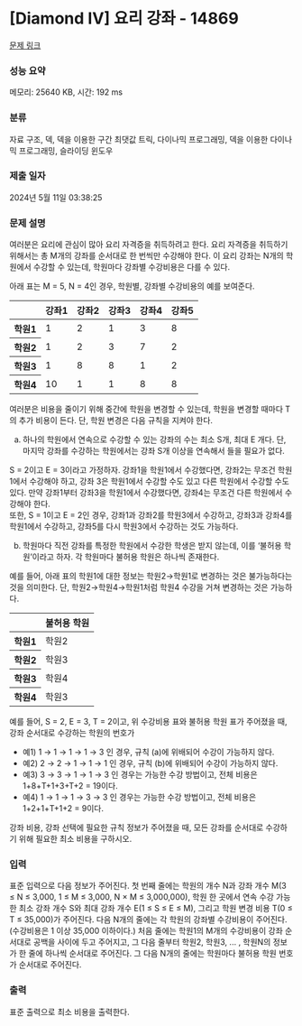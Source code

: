 # [Diamond IV] 요리 강좌 - 14869 

[문제 링크](https://www.acmicpc.net/problem/14869) 

### 성능 요약

메모리: 25640 KB, 시간: 192 ms

### 분류

자료 구조, 덱, 덱을 이용한 구간 최댓값 트릭, 다이나믹 프로그래밍, 덱을 이용한 다이나믹 프로그래밍, 슬라이딩 윈도우

### 제출 일자

2024년 5월 11일 03:38:25

### 문제 설명

<p>여러분은 요리에 관심이 많아 요리 자격증을 취득하려고 한다. 요리 자격증을 취득하기 위해서는 총 M개의 강좌를 순서대로 한 번씩만 수강해야 한다. 이 요리 강좌는 N개의 학원에서 수강할 수 있는데, 학원마다 강좌별 수강비용은 다를 수 있다.</p>

<p>아래 표는 M = 5, N = 4인 경우, 학원별, 강좌별 수강비용의 예를 보여준다.</p>

<table class="table table-bordered table-center-30 td-center th-center">
	<thead>
		<tr>
			<th> </th>
			<th>강좌1</th>
			<th>강좌2</th>
			<th>강좌3</th>
			<th>강좌4</th>
			<th>강좌5</th>
		</tr>
	</thead>
	<tbody>
		<tr>
			<th>학원1</th>
			<td>1</td>
			<td>2</td>
			<td>1</td>
			<td>3</td>
			<td>8</td>
		</tr>
		<tr>
			<th>학원2</th>
			<td>1</td>
			<td>2</td>
			<td>3</td>
			<td>7</td>
			<td>2</td>
		</tr>
		<tr>
			<th>학원3</th>
			<td>1</td>
			<td>8</td>
			<td>8</td>
			<td>1</td>
			<td>2</td>
		</tr>
		<tr>
			<th>학원4</th>
			<td>10</td>
			<td>1</td>
			<td>1</td>
			<td>8</td>
			<td>8</td>
		</tr>
	</tbody>
</table>

<p>여러분은 비용을 줄이기 위해 중간에 학원을 변경할 수 있는데, 학원을 변경할 때마다 T의 추가 비용이 든다. 단, 학원 변경은 다음 규칙을 지켜야 한다.</p>

<ol style="list-style-type:lower-alpha">
	<li>하나의 학원에서 연속으로 수강할 수 있는 강좌의 수는 최소 S개, 최대 E 개다. 단, 마지막 강좌를 수강하는 학원에서는 강좌 S개 이상을 연속해서 들을 필요가 없다.</li>
</ol>

<p>S = 2이고 E = 3이라고 가정하자. 강좌1을 학원1에서 수강했다면, 강좌2는 무조건 학원1에서 수강해야 하고, 강좌 3은 학원1에서 수강할 수도 있고 다른 학원에서 수강할 수도 있다. 만약 강좌1부터 강좌3을 학원1에서 수강했다면, 강좌4는 무조건 다른 학원에서 수강해야 한다.<br>
또한, S = 1이고 E = 2인 경우, 강좌1과 강좌2를 학원3에서 수강하고, 강좌3과 강좌4를 학원1에서 수강하고, 강좌5를 다시 학원3에서 수강하는 것도 가능하다.</p>

<ol start="2" style="list-style-type:lower-alpha">
	<li>학원마다 직전 강좌를 특정한 학원에서 수강한 학생은 받지 않는데, 이를 ‘불허용 학원’이라고 하자. 각 학원마다 불허용 학원은 하나씩 존재한다.</li>
</ol>

<p>예를 들어, 아래 표의 학원1에 대한 정보는 학원2→학원1로 변경하는 것은 불가능하다는 것을 의미한다. 단, 학원2→학원4→학원1처럼 학원4 수강을 거쳐 변경하는 것은 가능하다.</p>

<table class="table table-bordered table-center-30 td-center th-center">
	<thead>
		<tr>
			<th> </th>
			<th>불허용 학원</th>
		</tr>
	</thead>
	<tbody>
		<tr>
			<th>학원1</th>
			<td>학원2</td>
		</tr>
		<tr>
			<th>학원2</th>
			<td>학원3</td>
		</tr>
		<tr>
			<th>학원3</th>
			<td>학원4</td>
		</tr>
		<tr>
			<th>학원4</th>
			<td>학원3</td>
		</tr>
	</tbody>
</table>

<p>예를 들어, S = 2, E = 3, T = 2이고, 위 수강비용 표와 불허용 학원 표가 주어졌을 때, 강좌 순서대로 수강하는 학원의 번호가</p>

<ul>
	<li>예1) 1 → 1 → 1 → 1 → 3 인 경우, 규칙 (a)에 위배되어 수강이 가능하지 않다.</li>
	<li>예2) 2 → 2 → 1 → 1 → 1 인 경우, 규칙 (b)에 위배되어 수강이 가능하지 않다.</li>
	<li>예3) 3 → 3 → 1 → 1 → 3 인 경우는 가능한 수강 방법이고, 전체 비용은 1+8+T+1+3+T+2 = 19이다.</li>
	<li>예4) 1 → 1 → 1 → 3 → 3 인 경우는 가능한 수강 방법이고, 전체 비용은 1+2+1+T+1+2 = 9이다.</li>
</ul>

<p>강좌 비용, 강좌 선택에 필요한 규칙 정보가 주어졌을 때, 모든 강좌를 순서대로 수강하기 위해 필요한 최소 비용을 구하시오. </p>

### 입력 

 <p>표준 입력으로 다음 정보가 주어진다. 첫 번째 줄에는 학원의 개수 N과 강좌 개수 M(3 ≤ N ≤ 3,000, 1 ≤ M ≤ 3,000, N × M ≤ 3,000,000), 학원 한 곳에서 연속 수강 가능한 최소 강좌 개수 S와 최대 강좌 개수 E(1 ≤ S ≤ E ≤ M), 그리고 학원 변경 비용 T(0 ≤ T ≤ 35,000)가 주어진다. 다음 N개의 줄에는 각 학원의 강좌별 수강비용이 주어진다. (수강비용은 1 이상 35,000 이하이다.) 처음 줄에는 학원1의 M개의 수강비용이 강좌 순서대로 공백을 사이에 두고 주어지고, 그 다음 줄부터 학원2, 학원3, ... , 학원N의 정보가 한 줄에 하나씩 순서대로 주어진다. 그 다음 N개의 줄에는 학원마다 불허용 학원 번호가 순서대로 주어진다.</p>

### 출력 

 <p>표준 출력으로 최소 비용을 출력한다.</p>


